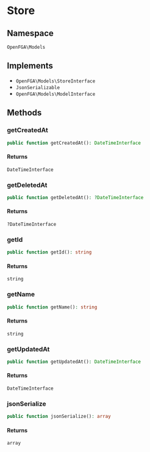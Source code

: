 # Store


## Namespace
`OpenFGA\Models`

## Implements
* `OpenFGA\Models\StoreInterface`
* `JsonSerializable`
* `OpenFGA\Models\ModelInterface`

## Methods
### getCreatedAt

```php
public function getCreatedAt(): DateTimeInterface
```



#### Returns
`DateTimeInterface` 

### getDeletedAt

```php
public function getDeletedAt(): ?DateTimeInterface
```



#### Returns
`?DateTimeInterface` 

### getId

```php
public function getId(): string
```



#### Returns
`string` 

### getName

```php
public function getName(): string
```



#### Returns
`string` 

### getUpdatedAt

```php
public function getUpdatedAt(): DateTimeInterface
```



#### Returns
`DateTimeInterface` 

### jsonSerialize

```php
public function jsonSerialize(): array
```



#### Returns
`array` 

